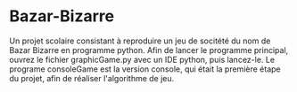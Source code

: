 # Bazar-Bizarre
Un projet scolaire consistant à reproduire un jeu de socitété du nom de Bazar Bizarre en programme python.
Afin de lancer le programme principal, ouvrez le fichier graphicGame.py avec un IDE python, puis lancez-le.
Le programe consoleGame est la version console, qui était la première étape du projet, afin de réaliser l'algorithme de jeu.
